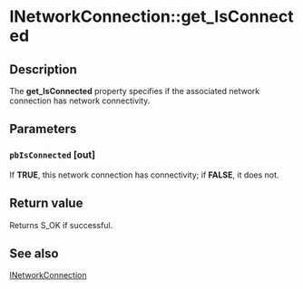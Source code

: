 # INetworkConnection::get_IsConnected

## Description

The **get_IsConnected** property specifies if the associated network connection has network connectivity.

## Parameters

### `pbIsConnected` [out]

If **TRUE**, this network connection has connectivity; if **FALSE**, it does not.

## Return value

Returns S_OK if successful.

## See also

[INetworkConnection](https://learn.microsoft.com/windows/desktop/api/netlistmgr/nn-netlistmgr-inetworkconnection)